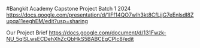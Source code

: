 #Bangkit Academy Capstone Project Batch 1 2024
https://docs.google.com/presentation/d/1lFf14QO7wlh3kt8CfLjjG7eEnlsdl8Zupqa11eeghEM/edit?usp=sharing

Our Project Brief
https://docs.google.com/document/d/131Fwzk-NU_5qlSLwsECDehXhZcQbHkS5BABCEgCPlc8/edit 
